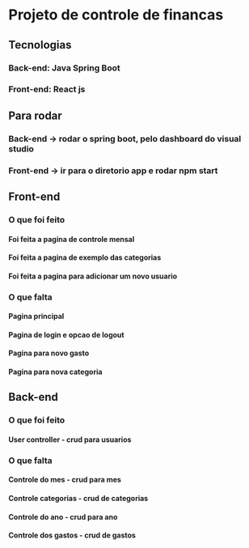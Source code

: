 # Projeto de controle de financas

## Tecnologias
### Back-end: Java Spring Boot
### Front-end: React js

## Para rodar
### Back-end -> rodar o spring boot, pelo dashboard do visual studio
### Front-end -> ir para o diretorio app e rodar npm start

## Front-end
### O que foi feito
#### Foi feita a pagina de controle mensal
#### Foi feita a pagina de exemplo das categorias
#### Foi feita a pagina para adicionar um novo usuario

### O que falta
#### Pagina principal
#### Pagina de login e opcao de logout
#### Pagina para novo gasto
#### Pagina para nova categoria

## Back-end
### O que foi feito
#### User controller - crud para usuarios

### O que falta
#### Controle do mes - crud para mes
#### Controle categorias - crud de categorias
#### Controle do ano - crud para ano
#### Controle dos gastos - crud de gastos
